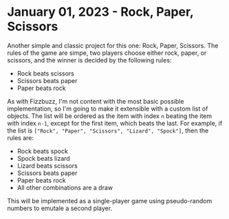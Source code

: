 # January 01, 2023 - Rock, Paper, Scissors

Another simple and classic project for this one: Rock, Paper, Scissors. The rules of the game are simpe, two players choose either rock, paper, or scissors, and the winner is decided by the following rules:

- Rock beats scissors
- Scissors beats paper
- Paper beats rock

As with Fizzbuzz, I'm not content with the most basic possible implementation, so I'm going to make it extensible with a custom list of objects. The list will be ordered as the item with index `n` beating the item with index `n-1`, except for the first item, which beats the last. For example, if the list is `["Rock", "Paper", "Scissors", "Lizard", "Spock"]`, then the rules are:

- Rock beats spock
- Spock beats lizard
- Lizard beats scissors
- Scissors beats paper
- Paper beats rock
- All other combinations are a draw

This will be implemented as a single-player game using pseudo-random numbers to emutale a second player.

